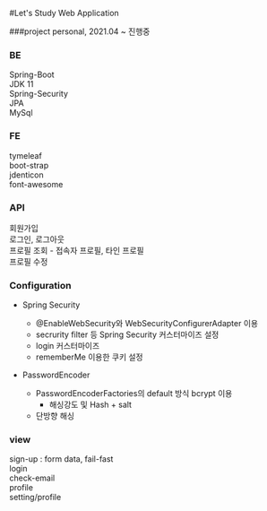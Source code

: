 #Let's Study  Web Application
<br>

###project
personal, 2021.04 ~ 진행중

### BE
Spring-Boot<br>JDK 11<br>Spring-Security<br>JPA<br>MySql<br>

### FE
tymeleaf<br>boot-strap<br>jdenticon<br>font-awesome

### API
회원가입 <br>
로그인, 로그아웃 <br>
프로필 조회 - 접속자 프로필, 타인 프로필<br>
프로필 수정 <br>

### Configuration
* Spring Security
  * @EnableWebSecurity와 WebSecurityConfigurerAdapter 이용
  * secrurity filter 등 Spring Security 커스터마이즈 설정
  * login 커스터마이즈
  * rememberMe 이용한 쿠키 설정

* PasswordEncoder 
  * PasswordEncoderFactories의 default 방식 bcrypt 이용
    * 해싱강도 및 Hash + salt
  * 단방향 해싱
  


### view
sign-up : form data, fail-fast  <br>
login<br>check-email<br>profile<br>setting/profile



